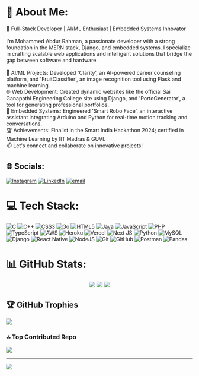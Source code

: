# 💫 About Me:
🚀 Full-Stack Developer | AI/ML Enthusiast | Embedded Systems Innovator<br><br>I'm Mohammed Abdur Rahman, a passionate developer with a strong foundation in the MERN stack, Django, and embedded systems. I specialize in crafting scalable web applications and intelligent solutions that bridge the gap between software and hardware.<br><br>🧠 AI/ML Projects: Developed 'Clarity', an AI-powered career counseling platform, and 'FruitClassifier', an image recognition tool using Flask and machine learning.<br>🌐 Web Development: Created dynamic websites like the official Sai Ganapathi Engineering College site using Django, and 'PortoGenerator', a tool for generating professional portfolios.<br>🤖 Embedded Systems: Engineered 'Smart Robo Face', an interactive assistant integrating Arduino and Python for real-time motion tracking and conversations.<br>🏆 Achievements: Finalist in the Smart India Hackathon 2024; certified in Machine Learning by IIT Madras & GUVI.<br>📫 Let's connect and collaborate on innovative projects!

## 🌐 Socials:
[![Instagram](https://img.shields.io/badge/Instagram-%23E4405F.svg?logo=Instagram&logoColor=white)](https://instagram.com/mohammed__abdurrahmaan) [![LinkedIn](https://img.shields.io/badge/LinkedIn-%230077B5.svg?logo=linkedin&logoColor=white)](https://linkedin.com/in/mohammad-abdur-rahman-9a30aa276) [![email](https://img.shields.io/badge/Email-D14836?logo=gmail&logoColor=white)](mailto:abdurrahmaan11265@gmail.com) 

# 💻 Tech Stack:
![C](https://img.shields.io/badge/c-%2300599C.svg?style=for-the-badge&logo=c&logoColor=white) ![C++](https://img.shields.io/badge/c++-%2300599C.svg?style=for-the-badge&logo=c%2B%2B&logoColor=white) ![CSS3](https://img.shields.io/badge/css3-%231572B6.svg?style=for-the-badge&logo=css3&logoColor=white) ![Go](https://img.shields.io/badge/go-%2300ADD8.svg?style=for-the-badge&logo=go&logoColor=white) ![HTML5](https://img.shields.io/badge/html5-%23E34F26.svg?style=for-the-badge&logo=html5&logoColor=white) ![Java](https://img.shields.io/badge/java-%23ED8B00.svg?style=for-the-badge&logo=openjdk&logoColor=white) ![JavaScript](https://img.shields.io/badge/javascript-%23323330.svg?style=for-the-badge&logo=javascript&logoColor=%23F7DF1E) ![PHP](https://img.shields.io/badge/php-%23777BB4.svg?style=for-the-badge&logo=php&logoColor=white) ![TypeScript](https://img.shields.io/badge/typescript-%23007ACC.svg?style=for-the-badge&logo=typescript&logoColor=white) ![AWS](https://img.shields.io/badge/AWS-%23FF9900.svg?style=for-the-badge&logo=amazon-aws&logoColor=white) ![Heroku](https://img.shields.io/badge/heroku-%23430098.svg?style=for-the-badge&logo=heroku&logoColor=white) ![Vercel](https://img.shields.io/badge/vercel-%23000000.svg?style=for-the-badge&logo=vercel&logoColor=white) ![Next JS](https://img.shields.io/badge/Next-black?style=for-the-badge&logo=next.js&logoColor=white) ![Python](https://img.shields.io/badge/python-3670A0?style=for-the-badge&logo=python&logoColor=ffdd54) ![MySQL](https://img.shields.io/badge/mysql-4479A1.svg?style=for-the-badge&logo=mysql&logoColor=white) ![Django](https://img.shields.io/badge/django-%23092E20.svg?style=for-the-badge&logo=django&logoColor=white) ![React Native](https://img.shields.io/badge/react_native-%2320232a.svg?style=for-the-badge&logo=react&logoColor=%2361DAFB) ![NodeJS](https://img.shields.io/badge/node.js-6DA55F?style=for-the-badge&logo=node.js&logoColor=white) ![Git](https://img.shields.io/badge/git-%23F05033.svg?style=for-the-badge&logo=git&logoColor=white) ![GitHub](https://img.shields.io/badge/github-%23121011.svg?style=for-the-badge&logo=github&logoColor=white) ![Postman](https://img.shields.io/badge/Postman-FF6C37?style=for-the-badge&logo=postman&logoColor=white) ![Pandas](https://img.shields.io/badge/pandas-%23150458.svg?style=for-the-badge&logo=pandas&logoColor=white)
# 📊 GitHub Stats:
<div align="center">
  <img src="https://github-readme-stats.vercel.app/api?username=abdurrahmaan11265&theme=dark&hide_border=false&include_all_commits=true&count_private=true" />
  <img src="https://github-readme-stats.vercel.app/api/top-langs/?username=abdurrahmaan11265&theme=dark&hide_border=false&include_all_commits=true&count_private=true&layout=compact" />
  <img src="https://nirzak-streak-stats.vercel.app/?user=abdurrahmaan11265&theme=dark&hide_border=false" />
</div>

## 🏆 GitHub Trophies
![](https://github-profile-trophy.vercel.app/?username=abdurrahmaan11265&theme=react&no-frame=false&no-bg=false&margin-w=4)

### 🔝 Top Contributed Repo
![](https://github-contributor-stats.vercel.app/api?username=abdurrahmaan11265&limit=5&theme=dark&combine_all_yearly_contributions=true)

---
[![](https://visitcount.itsvg.in/api?id=abdurrahmaan11265&icon=2&color=3)](https://visitcount.itsvg.in)
